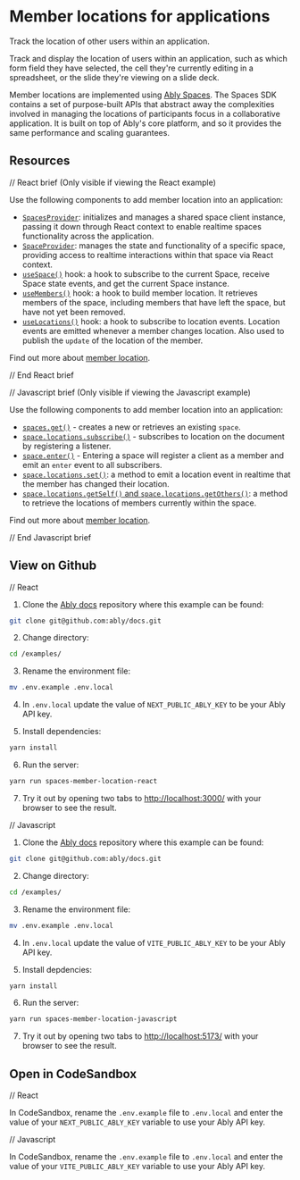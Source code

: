 # Member locations for applications

Track the location of other users within an application.

Track and display the location of users within an application, such as which form field they have selected, the cell they're currently editing in a spreadsheet, or the slide they're viewing on a slide deck.

Member locations are implemented using [Ably Spaces](https://ably.com/docs/products/spaces). The Spaces SDK contains a set of purpose-built APIs that abstract away the complexities involved in managing the locations of participants focus in a collaborative application. It is built on top of Ably's core platform, and so it provides the same performance and scaling guarantees.

## Resources

// React brief (Only visible if viewing the React example)

Use the following components to add member location into an application:

* [`SpacesProvider`](https://ably.com/docs/spaces/react#spaces-provider): initializes and manages a shared space client instance, passing it down through React context to enable realtime spaces functionality across the application.
* [`SpaceProvider`](https://ably.com/docs/spaces/react#spaces-provider): manages the state and functionality of a specific space, providing access to realtime interactions within that space via React context.
* [`useSpace()`](https://ably.com/docs/spaces/react#useSpace) hook: a hook to subscribe to the current Space, receive Space state events, and get the current Space instance.
* [`useMembers()`](https://ably.com/docs/spaces/react#useMembers) hook: a hook to build member location. It retrieves members of the space, including members that have left the space, but have not yet been removed.
* [`useLocations()`](https://ably.com/docs/spaces/react#useLocations) hook: a hook to subscribe to location events. Location events are emitted whenever a member changes location. Also used to publish the `update` of the location of the member.

Find out more about [member location](https://ably.com/docs/spaces/locations).

// End React brief

// Javascript brief (Only visible if viewing the Javascript example)

Use the following components to add member location into an application:

* [`spaces.get()`](https://ably.com/docs/spaces/space#create) - creates a new or retrieves an existing `space`.
* [`space.locations.subscribe()`](https://ably.com/docs/spaces/locations#subscribe) - subscribes to location on the document by registering a listener.
* [`space.enter()`](https://ably.com/docs/spaces/space#enter) - Entering a space will register a client as a member and emit an `enter` event to all subscribers.
* [`space.locations.set()`](https://ably.com/docs/spaces/locations#set): a method to emit a location event in realtime that the member has changed their location.
* [`space.locations.getSelf()` and `space.locations.getOthers()`](https://ably.com/docs/spaces/locations#retrieve): a method to retrieve the locations of members currently within the space.

Find out more about [member location](https://ably.com/docs/spaces/locations).

// End Javascript brief

## View on Github

// React

1. Clone the [Ably docs](https://github.com/ably/docs) repository where this example can be found:

```sh
git clone git@github.com:ably/docs.git
```

2. Change directory:

```sh
cd /examples/
```

3. Rename the environment file:

```sh
mv .env.example .env.local
```

4. In `.env.local` update the value of `NEXT_PUBLIC_ABLY_KEY` to be your Ably API key.

5. Install dependencies:

```sh
yarn install
```

6. Run the server:

```sh
yarn run spaces-member-location-react
```

7. Try it out by opening two tabs to [http://localhost:3000/](http://localhost:3000/) with your browser to see the result.

// Javascript

1. Clone the [Ably docs](https://github.com/ably/docs) repository where this example can be found:

```sh
git clone git@github.com:ably/docs.git
```

2. Change directory:

```sh
cd /examples/
```

3. Rename the environment file:

```sh
mv .env.example .env.local
```

4. In `.env.local` update the value of `VITE_PUBLIC_ABLY_KEY` to be your Ably API key.

5. Install depdencies:

```sh
yarn install
```

6. Run the server:

```sh
yarn run spaces-member-location-javascript
```

7. Try it out by opening two tabs to [http://localhost:5173/](http://localhost:5173/) with your browser to see the result.

## Open in CodeSandbox

// React

In CodeSandbox, rename the `.env.example` file to `.env.local` and enter the value of your `NEXT_PUBLIC_ABLY_KEY` variable to use your Ably API key.

// Javascript

In CodeSandbox, rename the `.env.example` file to `.env.local` and enter the value of your `VITE_PUBLIC_ABLY_KEY` variable to use your Ably API key.
